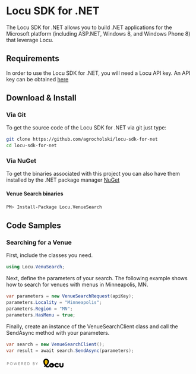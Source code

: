 Locu SDK for .NET
================

The Locu SDK for .NET allows you to build .NET applications for the Microsoft platform (including ASP.NET, Windows 8, and Windows Phone 8) that leverage Locu.

## Requirements

In order to use the Locu SDK for .NET, you will need a Locu API key. An API key can be obtained [here](https://dev.locu.com)

## Download & Install

### Via Git

To get the source code of the Locu SDK for .NET via git just type:

```bash
git clone https://github.com/agrocholski/locu-sdk-for-net
cd locu-sdk-for-net
```

### Via NuGet

To get the binaries associated with this project you can also have them installed by the .NET package manager [NuGet](http://www.nuget.org)

#### Venue Search binaries
```bash
PM> Install-Package Locu.VenueSearch
```

## Code Samples

### Searching for a Venue

First, include the classes you need.

```csharp
using Locu.VenuSearch;
```

Next, define the parameters of your search. The following example shows how to search for venues with menus in Minneapolis, MN.

```csharp
var parameters = new VenueSearchRequest(apiKey);
parameters.Locality = "Minneapolis";
parameters.Region = "MN";
parameters.HasMenu = true;
```

Finally, create an instance of the VenueSearchClient class and call the SendAsync method with your parameters.

```csharp
var search = new VenueSearchClient();
var result = await search.SendAsync(parameters);
```

![Powered by Locu](/Images/Locu/poweredby-color.png)
